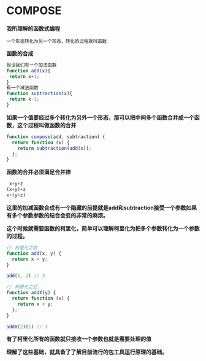 


# COMPOSE

**我所理解的函数式编程**

```
一个形态转化为另一个形态，转化的过程就叫函数
```

**函数的合成**

```javascript
假设我们有一个加法函数
function add(x){
 return x+1;
}
有一个减法函数
function subtraction(x){
 return x-1;
}
```



**如果一个值要经过多个转化为另外一个形态，那可以把中间多个函数合并成一个函数，这个过程叫做函数的合并**

```javascript
function compose(add, subtraction) {
  return function (x) {
    return subtraction(add(x));
  };
}
```

**函数的合并必须满足合并律**

```javascript
 x+y+z
(x+y)+z
x+(y+z)
```

**这里的加减函数合成有一个隐藏的前提就是add和subtraction接受一个参数如果有多个参数参数的结合会变的非常的麻烦。**

**这个时候就需要函数的柯里化，简单可以理解柯里化为把多个参数转化为一个参数的过程。**

```javascript
// 柯里化之前
function add(x, y) {
  return x + y;
}

add(1, 2) // 3

// 柯里化之后
function addX(y) {
  return function (x) {
    return x + y;
  };
}

addX(2)(1) // 3
```

**有了柯里化所有的函数就只接收一个参数也就是需要处理的值**

**理解了这些基础，就具备了了解目前流行的包工具运行原理的基础。**






